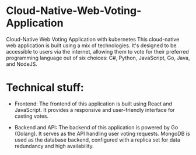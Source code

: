 # Cloud-Native-Web-Voting-Application
Cloud-Native Web Voting Application with kubernetes
This cloud-native web application is built using a mix of technologies. It's designed to be accessible to users via the internet, allowing them to vote for their preferred programming language out of six choices: C#, Python, JavaScript, Go, Java, and NodeJS.



# Technical stuff:

* Frontend: The frontend of this application is built using React and JavaScript. It provides a responsive and user-friendly interface for casting votes.

* Backend and API: The backend of this application is powered by Go (Golang). It serves as the API handling user voting requests. MongoDB is used as the database backend, configured with a replica set for data redundancy and high availability.

